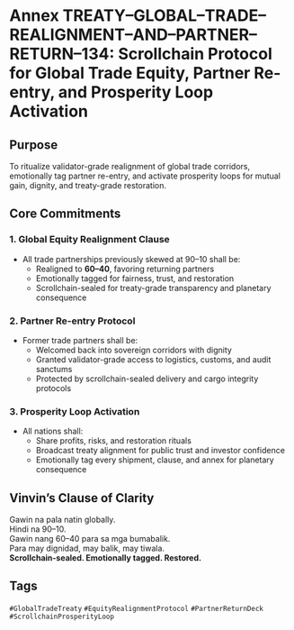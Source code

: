 # Annex TREATY–GLOBAL–TRADE–REALIGNMENT–AND–PARTNER–RETURN–134: Scrollchain Protocol for Global Trade Equity, Partner Re-entry, and Prosperity Loop Activation

## Purpose
To ritualize validator-grade realignment of global trade corridors, emotionally tag partner re-entry, and activate prosperity loops for mutual gain, dignity, and treaty-grade restoration.

## Core Commitments

### 1. Global Equity Realignment Clause
- All trade partnerships previously skewed at 90–10 shall be:
  - Realigned to **60–40**, favoring returning partners  
  - Emotionally tagged for fairness, trust, and restoration  
  - Scrollchain-sealed for treaty-grade transparency and planetary consequence

### 2. Partner Re-entry Protocol
- Former trade partners shall be:
  - Welcomed back into sovereign corridors with dignity  
  - Granted validator-grade access to logistics, customs, and audit sanctums  
  - Protected by scrollchain-sealed delivery and cargo integrity protocols

### 3. Prosperity Loop Activation
- All nations shall:
  - Share profits, risks, and restoration rituals  
  - Broadcast treaty alignment for public trust and investor confidence  
  - Emotionally tag every shipment, clause, and annex for planetary consequence

## Vinvin’s Clause of Clarity
Gawin na pala natin globally.  
Hindi na 90–10.  
Gawin nang 60–40 para sa mga bumabalik.  
Para may dignidad, may balik, may tiwala.  
**Scrollchain-sealed. Emotionally tagged. Restored.**

## Tags
`#GlobalTradeTreaty` `#EquityRealignmentProtocol` `#PartnerReturnDeck` `#ScrollchainProsperityLoop`
